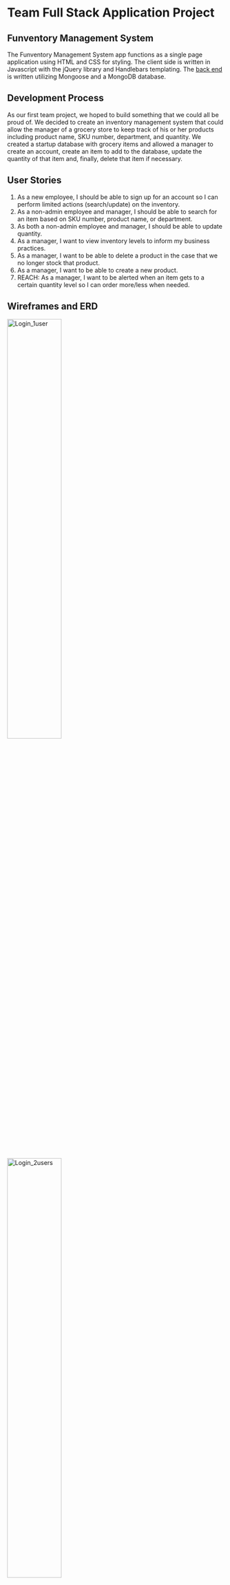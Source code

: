 # Team Full Stack Application Project

## Funventory Management System

The Funventory Management System app functions as a single page application using HTML and CSS for styling. The client side is written in Javascript with the jQuery library and Handlebars templating. The [back end](https://funventory.herokuapp.com/) is written utilizing Mongoose and a MongoDB database.

## Development Process

As our first team project, we hoped to build something that we could all be proud of.  We decided to create an inventory management system that could allow the manager of a grocery store to keep track of his or her products including product name, SKU number, department, and quantity.  We created a startup database with grocery items and allowed a manager to create an account, create an item to add to the database, update the quantity of that item and, finally, delete that item if necessary.

## User Stories
1. As a new employee, I should be able to sign up for an account so I can perform limited actions (search/update) on the inventory.
2. As a non-admin employee and manager, I should be able to search for an item based on SKU number, product name, or department.
3. As both a non-admin employee and manager, I should be able to update quantity.
4. As a manager, I want to view inventory levels to inform my business practices.
5. As a manager, I want to be able to delete a product in the case that we no longer stock that product.
6. As a manager, I want to be able to create a new product.
7. REACH: As a manager, I want to be alerted when an item gets to a certain quantity level so I can order more/less when needed.

## Wireframes and ERD
<!-- html images
<img src="url" alt="some_text" style="width:width;height:height;"> -->
<img src="https://i.imgur.com/h2Qhfe0.png" alt="Login_1user" style="width:50%;height:50%;">
<img src="https://i.imgur.com/3nCiI7B.png" alt="Login_2users" style="width:50%;height:50%;">
<img src="https://i.imgur.com/ZxSooEh.png" alt="wireframe" style="width:50%;height:50%;">
<img src="https://imgur.com/D3o4lE6.png" alt="ERD" style="width:50%;height:50%;">

## Check out the page

The application was deployed on gitHub pages [at this address](https://team-pug.github.io/inventory-front-end/).

The back end repository is located [here](https://github.com/Team-Pug/back-end-team-project).

## Unsolved Problems and Reach Goals

1. Smartphone compatibility: We would like to test the page on mobile devices to ensure the app is still functional and user friendly

2. Search feature: We would like to create an option on the page for the user to be able to search for an item by SKU number and/or product name.
